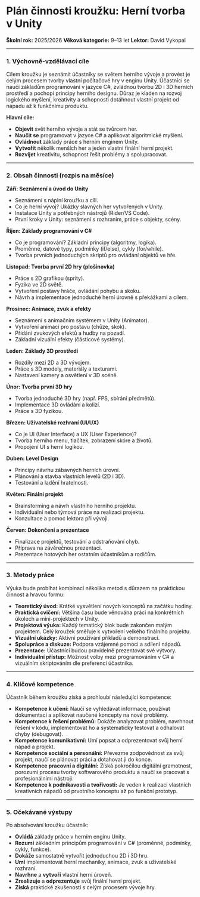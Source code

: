 # Plán činnosti kroužku: Herní tvorba v Unity

**Školní rok:** 2025/2026
**Věková kategorie:** 9–13 let
**Lektor:** David Vykopal

---

### 1. Výchovně-vzdělávací cíle
Cílem kroužku je seznámit účastníky se světem herního vývoje a provést je celým procesem tvorby vlastní počítačové hry v enginu Unity. Účastníci se naučí základům programování v jazyce C#, zvládnou tvorbu 2D i 3D herních prostředí a pochopí principy herního designu. Důraz je kladen na rozvoj logického myšlení, kreativity a schopnosti dotáhnout vlastní projekt od nápadu až k funkčnímu produktu.

**Hlavní cíle:**
- **Objevit** svět herního vývoje a stát se tvůrcem her.
- **Naučit se** programovat v jazyce C# a aplikovat algoritmické myšlení.
- **Ovládnout** základy práce s herním enginem Unity.
- **Vytvořit** několik menších her a jeden vlastní finální herní projekt.
- **Rozvíjet** kreativitu, schopnost řešit problémy a spolupracovat.

---

### 2. Obsah činnosti (rozpis na měsíce)

**Září: Seznámení a úvod do Unity**
- Seznámení s náplní kroužku a cíli.
- Co je herní vývoj? Ukázky slavných her vytvořených v Unity.
- Instalace Unity a potřebných nástrojů (Rider/VS Code).
- První kroky v Unity: seznámení s rozhraním, práce s objekty, scény.

**Říjen: Základy programování v C#**
- Co je programování? Základní principy (algoritmy, logika).
- Proměnné, datové typy, podmínky (if/else), cykly (for/while).
- Tvorba prvních jednoduchých skriptů pro ovládání objektů ve hře.

**Listopad: Tvorba první 2D hry (plošinovka)**
- Práce s 2D grafikou (sprity).
- Fyzika ve 2D světě.
- Vytvoření postavy hráče, ovládání pohybu a skoku.
- Návrh a implementace jednoduché herní úrovně s překážkami a cílem.

**Prosinec: Animace, zvuk a efekty**
- Seznámení s animačním systémem v Unity (Animator).
- Vytvoření animací pro postavu (chůze, skok).
- Přidání zvukových efektů a hudby na pozadí.
- Základní vizuální efekty (částicové systémy).

**Leden: Základy 3D prostředí**
- Rozdíly mezi 2D a 3D vývojem.
- Práce s 3D modely, materiály a texturami.
- Nastavení kamery a osvětlení v 3D scéně.

**Únor: Tvorba první 3D hry**
- Tvorba jednoduché 3D hry (např. FPS, sbírání předmětů).
- Implementace 3D ovládání a kolizí.
- Práce s 3D fyzikou.

**Březen: Uživatelské rozhraní (UI/UX)**
- Co je UI (User Interface) a UX (User Experience)?
- Tvorba herního menu, tlačítek, zobrazení skóre a životů.
- Propojení UI s herní logikou.

**Duben: Level Design**
- Principy návrhu zábavných herních úrovní.
- Plánování a stavba vlastních levelů (2D i 3D).
- Testování a ladění hratelnosti.

**Květen: Finální projekt**
- Brainstorming a návrh vlastního herního projektu.
- Individuální nebo týmová práce na realizaci projektu.
- Konzultace a pomoc lektora při vývoji.

**Červen: Dokončení a prezentace**
- Finalizace projektů, testování a odstraňování chyb.
- Příprava na závěrečnou prezentaci.
- Prezentace hotových her ostatním účastníkům a rodičům.

---

### 3. Metody práce
Výuka bude probíhat kombinací několika metod s důrazem na praktickou činnost a hravou formu:
- **Teoretický úvod:** Krátké vysvětlení nových konceptů na začátku hodiny.
- **Praktická cvičení:** Většina času bude věnována práci na konkrétních úkolech a mini-projektech v Unity.
- **Projektová výuka:** Každý tematický blok bude zakončen malým projektem. Celý kroužek směřuje k vytvoření velkého finálního projektu.
- **Vizuální ukázky:** Aktivní používání příkladů a demonstrací.
- **Spolupráce a diskuze:** Podpora vzájemné pomoci a sdílení nápadů.
- **Prezentace:** Účastníci budou pravidelně prezentovat své výtvory.
- **Individuální přístup:** Možnost volby mezi programováním v C# a vizuálním skriptováním dle preferencí účastníka.

---

### 4. Klíčové kompetence
Účastník během kroužku získá a prohloubí následující kompetence:
- **Kompetence k učení:** Naučí se vyhledávat informace, používat dokumentaci a aplikovat naučené koncepty na nové problémy.
- **Kompetence k řešení problémů:** Dokáže analyzovat problém, navrhnout řešení v kódu, implementovat ho a systematicky testovat a odhalovat chyby (debugovat).
- **Kompetence komunikativní:** Umí popsat a odprezentovat svůj herní nápad a projekt.
- **Kompetence sociální a personální:** Převezme zodpovědnost za svůj projekt, naučí se plánovat práci a dotahovat ji do konce.
- **Kompetence pracovní a digitální:** Získá pokročilou digitální gramotnost, porozumí procesu tvorby softwarového produktu a naučí se pracovat s profesionálními nástroji.
- **Kompetence k podnikavosti a tvořivosti:** Je veden k realizaci vlastních kreativních nápadů od prvotního konceptu až po funkční prototyp.

---

### 5. Očekávané výstupy
Po absolvování kroužku účastník:
- **Ovládá** základy práce v herním enginu Unity.
- **Rozumí** základním principům programování v C# (proměnné, podmínky, cykly, funkce).
- **Dokáže** samostatně vytvořit jednoduchou 2D i 3D hru.
- **Umí** implementovat herní mechaniky, animace, zvuk a uživatelské rozhraní.
- **Navrhne** a **vytvoří** vlastní herní úroveň.
- **Zrealizuje** a **odprezentuje** svůj finální herní projekt.
- **Získá** praktické zkušenosti s celým procesem vývoje hry.
